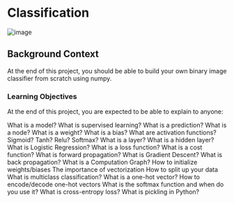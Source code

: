 # Classification

![image](https://github.com/vassa33/alu-machine_learning/assets/61325877/32c328e8-2074-4578-968e-d9ebf5874ea9)

## Background Context
At the end of this project, you should be able to build your own binary image classifier from scratch using numpy.

### Learning Objectives
At the end of this project, you are expected to be able to explain to anyone:

What is a model?
What is supervised learning?
What is a prediction?
What is a node?
What is a weight?
What is a bias?
What are activation functions?
  Sigmoid?
  Tanh?
  Relu?
  Softmax?
What is a layer?
What is a hidden layer?
What is Logistic Regression?
What is a loss function?
What is a cost function?
What is forward propagation?
What is Gradient Descent?
What is back propagation?
What is a Computation Graph?
How to initialize weights/biases
The importance of vectorization
How to split up your data
What is multiclass classification?
What is a one-hot vector?
How to encode/decode one-hot vectors
What is the softmax function and when do you use it?
What is cross-entropy loss?
What is pickling in Python?

